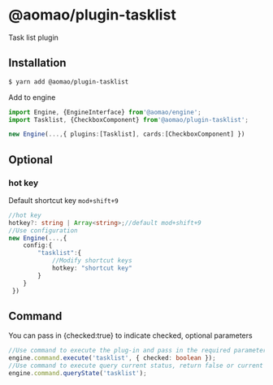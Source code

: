 # @aomao/plugin-tasklist

Task list plugin

## Installation

```bash
$ yarn add @aomao/plugin-tasklist
```

Add to engine

```ts
import Engine, {EngineInterface} from'@aomao/engine';
import Tasklist, {CheckboxComponent} from'@aomao/plugin-tasklist';

new Engine(...,{ plugins:[Tasklist], cards:[CheckboxComponent] })
```

## Optional

### hot key

Default shortcut key `mod+shift+9`

```ts
//hot key
hotkey?: string | Array<string>;//default mod+shift+9
//Use configuration
new Engine(...,{
    config:{
        "tasklist":{
            //Modify shortcut keys
            hotkey: "shortcut key"
        }
    }
 })
```

## Command

You can pass in {checked:true} to indicate checked, optional parameters

```ts
//Use command to execute the plug-in and pass in the required parameters
engine.command.execute('tasklist', { checked: boolean });
//Use command to execute query current status, return false or current list plug-in name tasklist tasklist unorderedlist
engine.command.queryState('tasklist');
```
